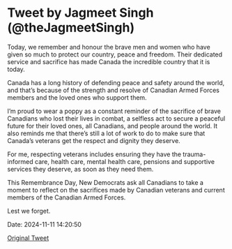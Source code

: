 # Tweet by Jagmeet Singh (@theJagmeetSingh)

Today, we remember and honour the brave men and women who have given so much to protect our country, peace and freedom. Their dedicated service and sacrifice has made Canada the incredible country that it is today.

Canada has a long history of defending peace and safety around the world, and that’s because of the strength and resolve of Canadian Armed Forces members and the loved ones who support them.

I’m proud to wear a poppy as a constant reminder of the sacrifice of brave Canadians who lost their lives in combat, a selfless act to secure a peaceful future for their loved ones, all Canadians, and people around the world. It also reminds me that there’s still a lot of work to do to make sure that Canada’s veterans get the respect and dignity they deserve. 

For me, respecting veterans includes ensuring they have the trauma-informed care, health care, mental health care, pensions and supportive services they deserve, as soon as they need them.

This Remembrance Day, New Democrats ask all Canadians to take a moment to reflect on the sacrifices made by Canadian veterans and current members of the Canadian Armed Forces.

Lest we forget.

Date: 2024-11-11 14:20:50

[Original Tweet](https://x.com/theJagmeetSingh/status/1855979001069625754)
